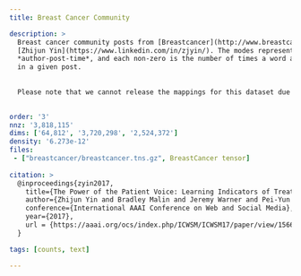 ```yaml
---
title: Breast Cancer Community

description: >
  Breast cancer community posts from [Breastcancer](http://www.breastcancer.org/) and collected by
  [Zhijun Yin](https://www.linkedin.com/in/zjyin/). The modes represent
  *author-post-time*, and each non-zero is the number of times a word appears
  in a given post.
  
  
  Please note that we cannot release the mappings for this dataset due to the patient information protection. It is provided as a peformance benchmark.
  

order: '3'
nnz: '3,818,115'
dims: ['64,812', '3,720,298', '2,524,372']
density: '6.273e-12'
files:
 - ["breastcancer/breastcancer.tns.gz", BreastCancer tensor]
  
citation: >
  @inproceedings{zyin2017,
    title={The Power of the Patient Voice: Learning Indicators of Treatment Adherence From An Online Breast Cancer Forum},
    author={Zhijun Yin and Bradley Malin and Jeremy Warner and Pei-Yun Hsueh and Ching-Hua Chen},
    conference={International AAAI Conference on Web and Social Media},
    year={2017},
    url = {https://aaai.org/ocs/index.php/ICWSM/ICWSM17/paper/view/15663}
  }

tags: [counts, text]

---
```

